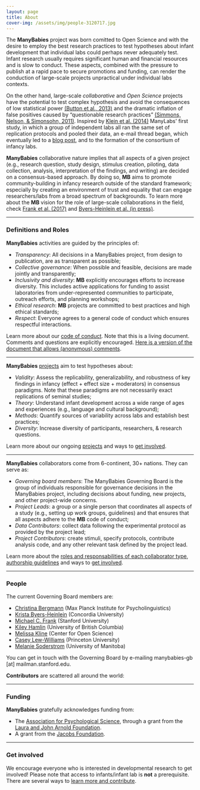 ```yaml
---
layout: page
title: About
cover-img: /assets/img/people-3120717.jpg
---
```


<!---
To do:
- update funding information? MB2 Grant?
- map (with governing board members)
  - psa uses flourish: https://public.flourish.studio/visualisation/1103427/
      - disavantages = 1. manual update, 2. points with the same coordinates overlap.
  - address and latitude/long being recovered automatically with google sheets (geom add-on)
  - make R version? tmap seems to be the way.

Information to come from registration/sign up:
- Number of collaborators and where they come from
- contributors MAP (data from registrations)
 --->

The **ManyBabies** project was born comitted to Open Science and with the desire to employ the best research practices to test hypotheses about infant development that individual labs could perhaps never adequately test. Infant research usually requires significant human and financial resources and is slow to conduct. These aspects, combined with the pressure to publish at a rapid pace to secure promotions and funding, can render the conduction of large-scale projects unpractical under individual labs contexts.

On the other hand, large-scale *collaborative* and *Open Science* projects have the potential to test complex hypothesis and avoid the consequences of low statistical power [(Button et al., 2013)](https://doi.org/10.1038/nrn3475) and the dramatic inflation of false positives caused by “questionable research practices” [(Simmons, Nelson, & Simonsohn, 2011)](https://doi.org/10.1177/0956797611417632). Inspired by [Klein et al. (2014)](http://dx.doi.org/10.1027/1864-9335/a000178) ManyLabs' first study, in which a group of independent labs all ran the same set of replication protocols and pooled their data, an e-mail thread began, which eventually led to a [blog post](https://babieslearninglanguage.blogspot.com/2015/12/the-manybabies-project.html), and to the formation of the consortium of infancy labs.

**ManyBabies** collaborative nature implies that all aspects of a given project (e.g., research question, study design, stimulus creation, piloting, data collection, analysis, interpretation of the findings, and writing) are decided on a consensus-based approach. By doing so, **MB** aims to promote community-building in infancy research outside of the standard framework; especially by creating an environment of trust and equality that can engage researchers/labs from a broad spectrum of backgrounds. To learn more about the **MB** vision for the role of large-scale collaborations in the field, check [Frank et al. (2017)](https://psyarxiv.com/27b43/) and [Byers-Heinlein et al. (in press)](https://psyarxiv.com/dmhk2/).

***

### Definitions and Roles

**ManyBabies** activities are guided by the principles of:
* *Transparency*: All decisions in a ManyBabies project, from design to publication, are as transparent as possible;
* *Collective governance*: When possible and feasible, decisions are made jointly and transparently;
* *Inclusivity and diversity*: **MB** explicitly encourages efforts to increase diversity. This includes active applications for funding to assist laboratories from under-represented communities to participate, outreach efforts, and planning workshops;
* *Ethical research*: **MB** projects are committed to best practices and high ethical standards;
* *Respect*: Everyone agrees to a general code of conduct which ensures respectful interactions.

Learn more about our [code of conduct](https://docs.google.com/document/d/1UYSevbWnBQwd_eaBe1oKkOBX-8sMsBfiPz2kwNp7Ttc/export?format=pdf).
Note that this is a living document. Comments and questions are explicitly encouraged. [Here is a version of the document that allows (anonymous) comments](https://docs.google.com/document/d/1UYSevbWnBQwd_eaBe1oKkOBX-8sMsBfiPz2kwNp7Ttc/edit).

***

**ManyBabies** [projects]({{site.baseurl}}/projects/) aim to test hypotheses about:
* *Validity*: Assess the replicability, generalizability, and robustness of key findings in infancy (effect + effect size + moderators) in consensus paradigms. Note that these paradigms are not necessarily exact replications of seminal studies;
* *Theory*: Understand infant development across a wide range of ages and experiences (e.g., language and cultural background);
* *Methods*: Quantify sources of variability across labs and establish best practices;
* *Diversity*: Increase diversity of participants, researchers, & research questions.

Learn more about our ongoing [projects]({{site.baseurl}}/projects/) and ways to [get involved]({{site.baseurl}}/get_involved/).

***

<!-- data from code of conduct -->
**ManyBabies** collaborators come from 6-continent, 30+ nations. They can serve as:
* *Governing board members*: The ManyBabies Governing Board is the group of individuals responsible for governance decisions in the ManyBabies project, including decisions about funding, new projects, and other project-wide concerns.
* *Project Leads*: a group or a single person that coordinates all aspects of a study (e.g., setting up work groups, guidelines) and that ensures that all aspects adhere to the **MB** code of conduct;
* *Data Contributors*: collect data following the experimental protocol as provided by the project lead;
* *Project Contributors*: create stimuli, specify protocols, contribute analysis code, and any other relevant task defined by the project lead.

Learn more about the [roles and responsabilities of each collaborator type](https://docs.google.com/document/d/1UYSevbWnBQwd_eaBe1oKkOBX-8sMsBfiPz2kwNp7Ttc/export?format=pdf), [authorship guidelines]({{site.baseurl}}/authorship/) and ways to [get involved]({{site.baseurl}}/get_involved/).

***

### People

The current Governing Board members are:
+ [Christina Bergmann](https://www.mpi.nl/people/bergmann-christina) (Max Planck Institute for Psycholinguistics)
+ [Krista Byers-Heinlein](https://www.concordia.ca/artsci/psychology/faculty.html?fpid=krista-byers-heinlein) (Concordia University)
+ [Michael C. Frank](https://web.stanford.edu/~mcfrank/) (Stanford University)
+ [Kiley Hamlin](https://psych.ubc.ca/profile/kiley-hamlin/) (University of British Columbia)
+ [Melissa Kline](https://osf.io/d5mks/) (Center for Open Science)
+ [Casey Lew-Williams](https://psych.princeton.edu/person/casey-lew-williams) (Princeton University)
+ [Melanie Soderstrom](https://home.cc.umanitoba.ca/~soderstr/) (University of Manitoba)

You can get in touch with the Governing Board by e-mailing manybabies-gb [at] mailman.stanford.edu.

**Contributors** are scattered all around the world:
<!-- map from flourish -->
<div class="flourish-embed flourish-map" data-src="visualisation/2362473" data-url="https://flo.uri.sh/visualisation/2362473/embed"><script src="https://public.flourish.studio/resources/embed.js"></script></div>

***

### Funding

**ManyBabies** gratefully acknowledges funding from:
+ The [Association for Psychological Science](https://www.psychologicalscience.org), through a grant from the [Laura and John Arnold Foundation](http://www.laaf.org/ljaf).
+ A grant from the [Jacobs Foundation](https://jacobsfoundation.org).

***

### Get involved

We encourage everyone who is interested in developmental research to get involved! Please note that access to infants/infant lab is **not** a prerequisite. There are several ways to [learn more and contribute]({{site.baseurl}}/get_involved/).
